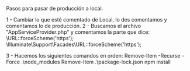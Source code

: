 Pasos para pasar de producción a local.

1 - Cambiar lo que esté comentado de Local, lo des comentamos y comentamos lo de producción.
2 - Buscamos el archivo "AppServiceProvider.php" y comentamos la parte que dice:
        \URL::forceScheme('https');
        \Illuminate\Support\Facades\URL::forceScheme('https');

3 - Hacemos los siguientes comandos en orden:
Remove-Item -Recurse -Force .\node_modules
Remove-Item .\package-lock.json
npm install
